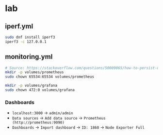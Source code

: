 # lab

## iperf.yml

```bash
sudo dnf install iperf3
iperf3 -c 127.0.0.1
```

## monitoring.yml

```bash
# Source: https://stackoverflow.com/questions/50009065/how-to-persist-data-in-prometheus-running-in-a-docker-container#comment116094474_50009322
mkdir -p volumes/prometheus
sudo chown 65534:65534 volumes/prometheus

mkdir -p volumes/grafana
sudo chown 472:0 volumes/grafana
```

### Dashboards
- `localhost:3000` -> `admin/admin`
- `Data sources` -> `Add data source` -> `Prometheus (http://prometheus:9090)`
- `Dashboards` -> `Import dashboard` -> `ID: 1860` -> `Node Exporter Full`
